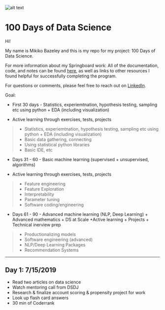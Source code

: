 ![alt text](
       https://github.com/MMBazel/springboard-program/blob/master/0.jpg
      )



# 100 Days of Data Science

Hi!

My name is Mikiko Bazeley and this is my repo for my project: 100 Days of Data Science. 


For more information about my Springboard work: All of the documentation, code, and notes can be found [here](https://github.com/MMBazel/springboard-program), as well as links to other resources I found helpful for successfully completing the program. 

For questions or comments, please feel free to reach out on [LinkedIn](https://www.linkedin.com/in/mikikobazeley/). 

Goal:

* First 30 days - Statistics, experiemtnation, hypothesis testing, sampling etc using python + EDA (including visualization)
+ Active learning through exercises, tests, projects

> * Statistics, experiemtnation, hypothesis testing, sampling etc using python + EDA (including visualization)
> * Basic data gathering, connecting
> * Using statistical python libraries
> * Basic IDE, etc


* Days 31 - 60 - Basic machine learning (supervised + unsupervised, algorithms) 
+ Active learning through exercises, tests, projects

> * Feature engineering
> * Feature Exploration
> * Interpretability
> * Parameter tuning
> * Software coding/engineering



* Days 61 - 90 - Advanced machine learning (NLP, Deep Learning)  + Advanced mathematics + DS at Scale
+Active learning + Projects + Technical inerview prep

> * Productionalizing models
> * Software engineering (advanced)
> * NLP/Deep Learning Packages
> * Recommendation Systems

--------------------------------------------------------------------------------------------------------------------------------

## Day 1: 7/15/2019
* Read two articles on data science
* Watch mentoring call from DSDJ
* Research & finalize account scoring & propensity project for work
* Look up flash card answers
* 30 min of Coderrank


